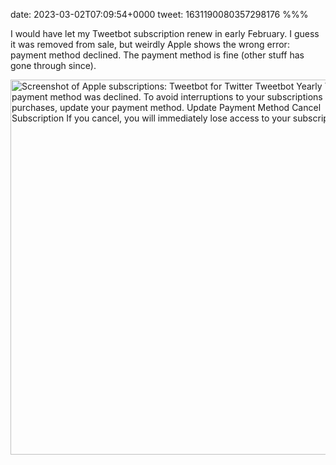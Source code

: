 date: 2023-03-02T07:09:54+0000
tweet: 1631190080357298176
%%%

I would have let my Tweetbot subscription renew in early February. I guess it was removed from sale, but weirdly Apple shows the wrong error: payment method declined. The payment method is fine (other stuff has gone through since).

<img src="074b6e6d28.jpg" width="580" height="600" alt="Screenshot of Apple subscriptions:  Tweetbot for Twitter Tweetbot Yearly Your payment method was declined. To avoid interruptions to your subscriptions and purchases, update your payment method. Update Payment Method Cancel Subscription If you cancel, you will immediately lose access to your subscription.">

